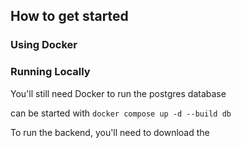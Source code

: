 ## How to get started

### Using Docker

### Running Locally

You'll still need Docker to run the postgres database

can be started with `docker compose up -d --build db`

To run the backend, you'll need to download the 